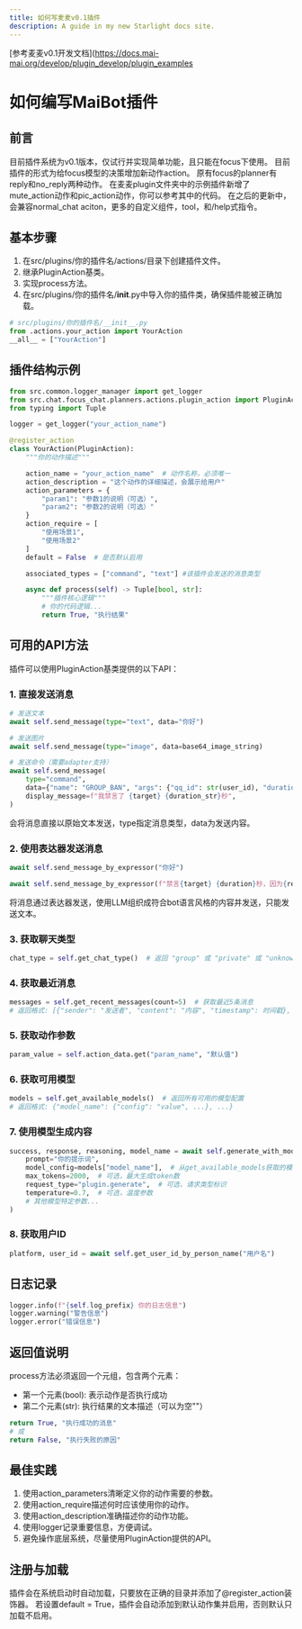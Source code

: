 ```yaml
---
title: 如何写麦麦v0.1插件
description: A guide in my new Starlight docs site.
---
```


[参考麦麦v0.1开发文档](https://docs.mai-mai.org/develop/plugin_develop/plugin_examples

# 如何编写MaiBot插件

## 前言
目前插件系统为v0.1版本，仅试行并实现简单功能，且只能在focus下使用。
目前插件的形式为给focus模型的决策增加新动作action。
原有focus的planner有reply和no_reply两种动作。
在麦麦plugin文件夹中的示例插件新增了mute_action动作和pic_action动作，你可以参考其中的代码。
在之后的更新中，会兼容normal_chat aciton，更多的自定义组件，tool，和/help式指令。

## 基本步骤
1. 在src/plugins/你的插件名/actions/目录下创建插件文件。
2. 继承PluginAction基类。
3. 实现process方法。
4. 在src/plugins/你的插件名/__init__.py中导入你的插件类，确保插件能被正确加载。

```python
# src/plugins/你的插件名/__init__.py
from .actions.your_action import YourAction
__all__ = ["YourAction"]
```

## 插件结构示例
```python
from src.common.logger_manager import get_logger
from src.chat.focus_chat.planners.actions.plugin_action import PluginAction, register_action
from typing import Tuple

logger = get_logger("your_action_name")

@register_action
class YourAction(PluginAction):
    """你的动作描述"""

    action_name = "your_action_name"  # 动作名称，必须唯一
    action_description = "这个动作的详细描述，会展示给用户"
    action_parameters = {
        "param1": "参数1的说明（可选）",
        "param2": "参数2的说明（可选）"
    }
    action_require = [
        "使用场景1",
        "使用场景2"
    ]
    default = False  # 是否默认启用

    associated_types = ["command", "text"] #该插件会发送的消息类型

    async def process(self) -> Tuple[bool, str]:
        """插件核心逻辑"""
        # 你的代码逻辑...
        return True, "执行结果"
```

## 可用的API方法
插件可以使用PluginAction基类提供的以下API：

### 1. 直接发送消息
```python
# 发送文本
await self.send_message(type="text", data="你好")

# 发送图片
await self.send_message(type="image", data=base64_image_string)

# 发送命令（需要adapter支持）
await self.send_message(
    type="command",
    data={"name": "GROUP_BAN", "args": {"qq_id": str(user_id), "duration": duration_str}},
    display_message=f"我禁言了 {target} {duration_str}秒",
)
```
会将消息直接以原始文本发送，type指定消息类型，data为发送内容。

### 2. 使用表达器发送消息
```python
await self.send_message_by_expressor("你好")

await self.send_message_by_expressor(f"禁言{target} {duration}秒，因为{reason}")
```
将消息通过表达器发送，使用LLM组织成符合bot语言风格的内容并发送，只能发送文本。

### 3. 获取聊天类型
```python
chat_type = self.get_chat_type()  # 返回 "group" 或 "private" 或 "unknown"
```

### 4. 获取最近消息
```python
messages = self.get_recent_messages(count=5)  # 获取最近5条消息
# 返回格式: [{"sender": "发送者", "content": "内容", "timestamp": 时间戳}, ...]
```

### 5. 获取动作参数
```python
param_value = self.action_data.get("param_name", "默认值")
```

### 6. 获取可用模型
```python
models = self.get_available_models()  # 返回所有可用的模型配置
# 返回格式: {"model_name": {"config": "value", ...}, ...}
```

### 7. 使用模型生成内容
```python
success, response, reasoning, model_name = await self.generate_with_model(
    prompt="你的提示词",
    model_config=models["model_name"],  # 从get_available_models获取的模型配置
    max_tokens=2000,  # 可选，最大生成token数
    request_type="plugin.generate",  # 可选，请求类型标识
    temperature=0.7,  # 可选，温度参数
    # 其他模型特定参数...
)
```

### 8. 获取用户ID
```python
platform, user_id = await self.get_user_id_by_person_name("用户名")
```

## 日志记录
```python
logger.info(f"{self.log_prefix} 你的日志信息")
logger.warning("警告信息")
logger.error("错误信息")
```

## 返回值说明
process方法必须返回一个元组，包含两个元素：
* 第一个元素(bool): 表示动作是否执行成功
* 第二个元素(str): 执行结果的文本描述（可以为空""）

```python
return True, "执行成功的消息"
# 或
return False, "执行失败的原因"
```

## 最佳实践
1. 使用action_parameters清晰定义你的动作需要的参数。
2. 使用action_require描述何时应该使用你的动作。
3. 使用action_description准确描述你的动作功能。
4. 使用logger记录重要信息，方便调试。
5. 避免操作底层系统，尽量使用PluginAction提供的API。

## 注册与加载
插件会在系统启动时自动加载，只要放在正确的目录并添加了@register_action装饰器。
若设置default = True，插件会自动添加到默认动作集并启用，否则默认只加载不启用。
